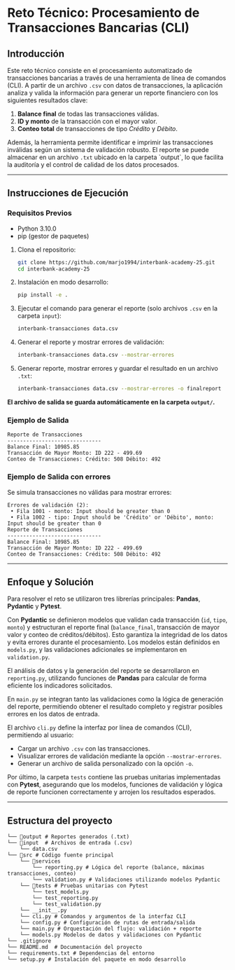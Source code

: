 # Reto Técnico: Procesamiento de Transacciones Bancarias (CLI)

## Introducción

Este reto técnico consiste en el procesamiento automatizado de transacciones bancarias a través de una herramienta de línea de comandos (CLI). A partir de un archivo `.csv` con datos de transacciones, la aplicación analiza y valida la información para generar un reporte financiero con los siguientes resultados clave:

1. **Balance final** de todas las transacciones válidas.
2. **ID y monto** de la transacción con el mayor valor.
3. **Conteo total** de transacciones de tipo *Crédito* y *Débito*.

Además, la herramienta permite identificar e imprimir las transacciones inválidas según un sistema de validación robusto. El reporte se puede almacenar en un archivo `.txt` ubicado en la carpeta \`output\`, lo que facilita la auditoría y el control de calidad de los datos procesados.

---

## Instrucciones de Ejecución  

### Requisitos Previos  

- Python 3.10.0  
- pip (gestor de paquetes)  

1. Clona el repositorio:  
   ```bash
   git clone https://github.com/marjo1994/interbank-academy-25.git
   cd interbank-academy-25

3. Instalación en modo desarrollo:
   ```bash
   pip install -e .

4. Ejecutar el comando para generar el reporte (solo archivos `.csv` en la carpeta `input`):
   ```bash
   interbank-transacciones data.csv

5. Generar el reporte y mostrar errores de validación:
   ```bash
   interbank-transacciones data.csv --mostrar-errores

5. Generar reporte, mostrar errores y guardar el resultado en un archivo `.txt`:
   ```bash
   interbank-transacciones data.csv --mostrar-errores -o finalreport

**El archivo de salida se guarda automáticamente en la carpeta `output/`.**

### Ejemplo de Salida

```text
Reporte de Transacciones
------------------------------
Balance Final: 10985.85
Transacción de Mayor Monto: ID 222 - 499.69
Conteo de Transacciones: Crédito: 508 Débito: 492
```

### Ejemplo de Salida con errores

Se simula transacciones no válidas para mostrar errores:

```text
Errores de validación (2):
 • Fila 1001 - monto: Input should be greater than 0
 • Fila 1002 - tipo: Input should be 'Crédito' or 'Débito', monto: Input should be greater than 0
Reporte de Transacciones
------------------------------
Balance Final: 10985.85
Transacción de Mayor Monto: ID 222 - 499.69
Conteo de Transacciones: Crédito: 508 Débito: 492
```
---

## Enfoque y Solución

Para resolver el reto se utilizaron tres librerías principales: **Pandas**, **Pydantic** y **Pytest**.

Con **Pydantic** se definieron modelos que validan cada transacción (`id`, `tipo`, `monto`) y estructuran el reporte final (`balance_final`, transacción de mayor valor y conteo de créditos/débitos). Esto garantiza la integridad de los datos y evita errores durante el procesamiento. Los modelos están definidos en `models.py`, y las validaciones adicionales se implementaron en `validation.py`.

El análisis de datos y la generación del reporte se desarrollaron en `reporting.py`, utilizando funciones de **Pandas** para calcular de forma eficiente los indicadores solicitados.

En `main.py` se integran tanto las validaciones como la lógica de generación del reporte, permitiendo obtener el resultado completo y registrar posibles errores en los datos de entrada.

El archivo `cli.py` define la interfaz por línea de comandos (CLI), permitiendo al usuario:
- Cargar un archivo `.csv` con las transacciones.
- Visualizar errores de validación mediante la opción `--mostrar-errores`.
- Generar un archivo de salida personalizado con la opción `-o`.

Por último, la carpeta `tests` contiene las pruebas unitarias implementadas con **Pytest**, asegurando que los modelos, funciones de validación y lógica de reporte funcionen correctamente y arrojen los resultados esperados.

---
## Estructura del proyecto

```
└── 📁output # Reportes generados (.txt)
└── 📁input  # Archivos de entrada (.csv)
    └── data.csv
└── 📁src # Código fuente principal
    └── 📁services
        └── reporting.py # Lógica del reporte (balance, máximas transacciones, conteo)
        └── validation.py # Validaciones utilizando modelos Pydantic 
    └── 📁tests # Pruebas unitarias con Pytest
        └── test_models.py
        └── test_reporting.py
        └── test_validation.py
    └── __init__.py
    └── cli.py # Comandos y argumentos de la interfaz CLI
    └── config.py # Configuración de rutas de entrada/salida
    └── main.py # Orquestación del flujo: validación + reporte
    └── models.py Modelos de datos y validaciones con Pydantic
└── .gitignore
└── README.md  # Documentación del proyecto
└── requirements.txt # Dependencias del entorno
└── setup.py # Instalación del paquete en modo desarrollo
```


